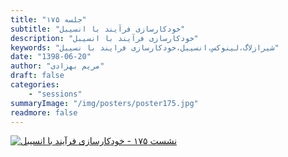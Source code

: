```yaml
---
title: "جلسه ۱۷۵"
subtitle: "خودکارسازی فرآیند با انسیبل"
description: "خودکارسازی فرآیند با انسیبل"
keywords: "شیرازلاگ،لینوکس،انسیبل،خودکارسازی فرایند با نسیبل"
date: "1398-06-20"
author: "مریم بهزادی"
draft: false
categories:
    - "sessions"
summaryImage: "/img/posters/poster175.jpg"
readmore: false
---
```

[![نشست ۱۷۵ - خودکارسازی فرآیند با انسیبل](../../img/posters/poster175.jpg)](../../img/poster175.jpg)